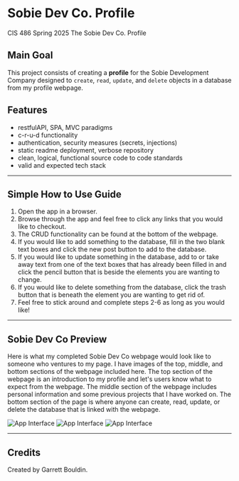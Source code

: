 # Sobie Dev Co. Profile
CIS 486 Spring 2025 The Sobie Dev Co. Profile

## Main Goal
This project consists of creating a **profile** for the Sobie Development Company designed to `create`, `read`, `update`, and `delete` objects in a database from my profile webpage.

## Features  
* restfulAPI, SPA, MVC paradigms 
* c-r-u-d functionality 
* authentication, security measures (secrets, injections)
* static readme deployment, verbose repository
* clean, logical, functional source code to code standards
* valid and expected tech stack 

---

## Simple How to Use Guide
1. Open the app in a browser.  
2. Browse through the app and feel free to click any links that you would like to checkout.  
3. The CRUD functionality can be found at the bottom of the webpage.  
4. If you would like to add something to the database, fill in the two blank text boxes and click the new post button to add to the database.
5. If you would like to update something in the database, add to or take away text from one of the text boxes that has already been filled in and click the pencil button that is beside the elements you are wanting to change.
6. If you would like to delete something from the database, click the trash button that is beneath the element you are wanting to get rid of.
7. Feel free to stick around and complete steps 2-6 as long as you would like!

---

## Sobie Dev Co Preview
Here is what my completed Sobie Dev Co webpage would look like to someone who ventures to my page. I have images of the top, middle, and bottom sections of the webpage included here. The top section of the webpage is an introduction to my profile and let's users know what to expect from the webpage. The middle section of the webpage includes personal information and some previous projects that I have worked on. The bottom section of the page is where anyone can create, read, update, or delete the database that is linked with the webpage.

![App Interface](/images/greeklinkloginpage.png "GreekLink Preview")
![App Interface](/images/greeklinkhomepage.png "GreekLink Preview")
![App Interface](/images/greeklinkfratsandsororities.png "GreekLink Preview")

---

## Credits
Created by Garrett Bouldin.
